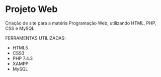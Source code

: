# Projeto Web

Criação de site para a matéria Programação Web, utilizando HTML, PHP, CSS e MySQL.

FERRAMENTAS UTILIZADAS:
- HTML5
- CSS3
- PHP 7.4.3
- XAMPP
- MySQL